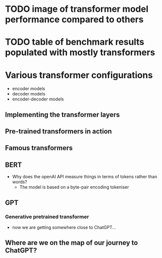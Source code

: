 # TODO image of transformer model performance compared to others

# TODO table of benchmark results populated with mostly transformers

# Various transformer configurations

- encoder models
- decoder models
- encoder-decoder models

## Implementing the transformer layers

## Pre-trained transformers in action

## Famous transformers

## BERT

- Why does the openAI API measure things in terms of tokens rather than words?
  - The model is based on a byte-pair encoding tokeniser

## GPT

### Generative pretrained transformer

- now we are getting somewhere close to ChatGPT...

## Where are we on the map of our journey to ChatGPT?
